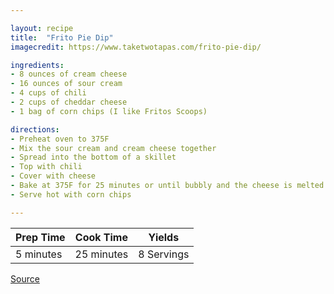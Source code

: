```yaml
---

layout: recipe
title:  "Frito Pie Dip"
imagecredit: https://www.taketwotapas.com/frito-pie-dip/

ingredients:
- 8 ounces of cream cheese
- 16 ounces of sour cream
- 4 cups of chili
- 2 cups of cheddar cheese
- 1 bag of corn chips (I like Fritos Scoops)

directions:
- Preheat oven to 375F
- Mix the sour cream and cream cheese together
- Spread into the bottom of a skillet
- Top with chili
- Cover with cheese
- Bake at 375F for 25 minutes or until bubbly and the cheese is melted
- Serve hot with corn chips

---
```




| Prep Time | Cook Time | Yields |
| -------- | -------- | -------- |
| 5 minutes | 25 minutes | 8 Servings |


[Source](https://www.taketwotapas.com/frito-pie-dip/)
